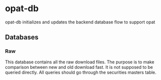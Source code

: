 # opat-db
opat-db initializes and updates the backend database flow to support opat


## Databases

### Raw

This database contains all the raw download files. The purpose is to make comparison between new and old download fast. It is not supposed to be queried directly. All queries should go through the securities masters table.
